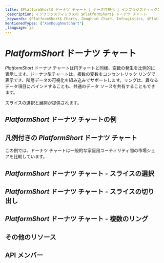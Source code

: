 ```yaml
---
title: $PlatformShort$ ドーナツ チャート | データ可視化 | インフラジスティックス
_description: インフラジスティックスの $PlatformShort$ ドーナツ チャート
_keywords: $PlatformShort$ Charts, Doughnut Chart, Infragistics, $PlatformShort$ チャート, ドーナツ チャート, インフラジスティックス
mentionedTypes: ["XamDoughnutChart"]
_language: ja
---
```

# $PlatformShort$ ドーナツ チャート

$PlatformShort$ ドーナツ チャートは円チャートと同様、変数の発生を比例的に表示します。ドーナツ型チャートは、複数の変数をコンセントリック リングで表示でき、階層データの可視化を組み込みでサポートします。リングは、異なるデータ項目にバインドすることも、共通のデータ ソースを共有することもできます。

スライスの選択と展開が提供されます。

## $PlatformShort$ ドーナツ チャートの例
<!-- TODO use this iframe which will point to a new sample:

<iframe src='{environment:dvDemosBaseUrl}/charts/doughnut-chart-overview' width="100%" height="100%" seamless frameBorder="0" onload="onXPlatSampleIframeContentLoaded(this);" alt="$PlatformShort$ ドーナツ チャートの例"></iframe> -->

## 凡例付きの $PlatformShort$ ドーナツ チャート

この例では、ドーナツ チャートは一般的な家庭用ユーティリティ間の市場シェアを比較しています。

## $PlatformShort$ ドーナツ チャート - スライスの選択

## $PlatformShort$ ドーナツ チャート - スライスの切り出し

## $PlatformShort$ ドーナツ チャート - 複数のリング

## その他のリソース
<!-- TODO list topic links related to this topic -->

## API メンバー
<!-- TODO list API links used in this topic -->

